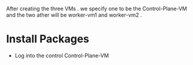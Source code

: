 After creating the three VMs . we specify one to be the Control-Plane-VM and the two ather will be worker-vm1 and worker-vm2 . 

# Install Packages

* Log into the control Control-Plane-VM
